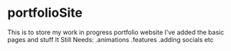 # portfolioSite
This is to store my work in progress portfolio website
I've added the basic pages and stuff
It Still Needs:
.animations
.features
.adding socials etc
